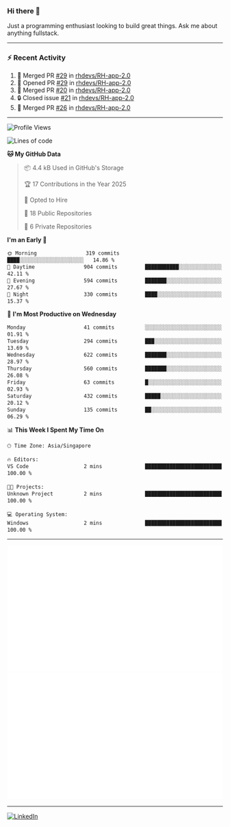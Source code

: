 ### Hi there 👋

<!--
**gnimnix/gnimnix** is a ✨ _special_ ✨ repository because its `README.md` (this file) appears on your GitHub profile.

Here are some ideas to get you started:

- 🔭 I’m currently working on ...
- 🌱 I’m currently learning ...
- 👯 I’m looking to collaborate on ...
- 🤔 I’m looking for help with ...
- 💬 Ask me about ...
- 📫 How to reach me: ...
- 😄 Pronouns: ...
- ⚡ Fun fact: ...
-->

Just a programming enthusiast looking to build great things. Ask me about anything fullstack.

---


### :zap: Recent Activity

<!--START_SECTION:activity-->
1. 🎉 Merged PR [#29](https://github.com/rhdevs/RH-app-2.0/pull/29) in [rhdevs/RH-app-2.0](https://github.com/rhdevs/RH-app-2.0)
2. 💪 Opened PR [#29](https://github.com/rhdevs/RH-app-2.0/pull/29) in [rhdevs/RH-app-2.0](https://github.com/rhdevs/RH-app-2.0)
3. 🎉 Merged PR [#20](https://github.com/rhdevs/RH-app-2.0/pull/20) in [rhdevs/RH-app-2.0](https://github.com/rhdevs/RH-app-2.0)
4. 🔒 Closed issue [#21](https://github.com/rhdevs/RH-app-2.0/issues/21) in [rhdevs/RH-app-2.0](https://github.com/rhdevs/RH-app-2.0)
5. 🎉 Merged PR [#26](https://github.com/rhdevs/RH-app-2.0/pull/26) in [rhdevs/RH-app-2.0](https://github.com/rhdevs/RH-app-2.0)
<!--END_SECTION:activity-->

---

<!--START_SECTION:waka-->
![Profile Views](http://img.shields.io/badge/Profile%20Views-0-blue)

![Lines of code](https://img.shields.io/badge/From%20Hello%20World%20I%27ve%20Written-663.8%20thousand%20lines%20of%20code-blue)

**🐱 My GitHub Data** 

> 📦 4.4 kB Used in GitHub's Storage 
 > 
> 🏆 17 Contributions in the Year 2025
 > 
> 💼 Opted to Hire
 > 
> 📜 18 Public Repositories 
 > 
> 🔑 6 Private Repositories 
 > 
**I'm an Early 🐤** 

```text
🌞 Morning                319 commits         ████░░░░░░░░░░░░░░░░░░░░░   14.86 % 
🌆 Daytime                904 commits         ███████████░░░░░░░░░░░░░░   42.11 % 
🌃 Evening                594 commits         ███████░░░░░░░░░░░░░░░░░░   27.67 % 
🌙 Night                  330 commits         ████░░░░░░░░░░░░░░░░░░░░░   15.37 % 
```
📅 **I'm Most Productive on Wednesday** 

```text
Monday                   41 commits          ░░░░░░░░░░░░░░░░░░░░░░░░░   01.91 % 
Tuesday                  294 commits         ███░░░░░░░░░░░░░░░░░░░░░░   13.69 % 
Wednesday                622 commits         ███████░░░░░░░░░░░░░░░░░░   28.97 % 
Thursday                 560 commits         ███████░░░░░░░░░░░░░░░░░░   26.08 % 
Friday                   63 commits          █░░░░░░░░░░░░░░░░░░░░░░░░   02.93 % 
Saturday                 432 commits         █████░░░░░░░░░░░░░░░░░░░░   20.12 % 
Sunday                   135 commits         ██░░░░░░░░░░░░░░░░░░░░░░░   06.29 % 
```


📊 **This Week I Spent My Time On** 

```text
🕑︎ Time Zone: Asia/Singapore

🔥 Editors: 
VS Code                  2 mins              █████████████████████████   100.00 % 

🐱‍💻 Projects: 
Unknown Project          2 mins              █████████████████████████   100.00 % 

💻 Operating System: 
Windows                  2 mins              █████████████████████████   100.00 % 
```


<!--END_SECTION:waka-->

---

<img src="https://github.com/gnimnix/github-stats-transparent/blob/output/generated/overview.svg" /><img src="https://github.com/gnimnix/github-stats-transparent/blob/output/generated/languages.svg" />


---

<a href="https://www.linkedin.com/in/xmluu/" target="_blank"><img src="https://img.shields.io/badge/LinkedIn-%230077B5.svg?&style=flat-square&logo=linkedin&logoColor=white" alt="LinkedIn"></a>
